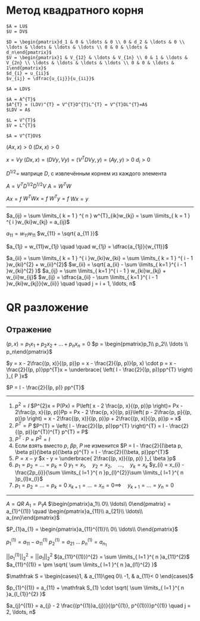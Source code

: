 # Метод квадратного корня
	$A = LU$
	$U = DV$

	$D = \begin{pmatrix}d_1 & 0 & \ldots & 0 \\ 0 & d_2 & \ldots & 0 \\ \ldots & \ldots & \ldots & \ldots \\ 0 & 0 & \ldots & d_n\end{pmatrix}$
	$V = \begin{pmatrix}1 & V_{12} & \ldots & V_{1n} \\ 0 & 1 & \ldots & V_{2n} \\ \ldots & \ldots & \ldots & \ldots \\ 0 & 0 & \ldots & 1\end{pmatrix}$
	$d_{i} = u_{ii}$
	$v_{ij} = \dfrac{u_{ij}}{u_{ii}}$

	$A = LDV$

	$A = A^{T}$
	$A^{T} = (LDV)^{T} = V^{T}D^{T}L^{T} = V^{T}DL^{T}=A$
	$LDV = A$

	$L = V^{T}$
	$V = L^{T}$

	$A = V^{T}DV$

$(Ax, x) > 0$
$(Dx, x) > 0$

$x = Vy$
$(Dx, x) = (DVy, Vy) = (V^{T}DVy, y) = (Ay, y) > 0$
	$d_{i} > 0$

$D^{1/2} =$ матрице $D$, с извлечённым корнем из каждого элемента



$A = V^{T}D^{1/2}D^{1/2}V$
$A = W^{T}W$

$Ax = f$
$W^{T}Wx = f$
$W^{T}y = f$
$Wx = y$


---

$a_{ij} = \sum \limits_{ k = 1 } ^{ n } w^{T}_{ik}w_{kj} = \sum \limits_{ k = 1 } ^{ i }w_{ki}w_{kj} = a_{ij}$

$a_{11} = w_{11} w_{11}$
$w_{11} = \sqrt{ a_{11 }}$

$a_{1j} = w_{11}w_{1j}  \quad   \quad w_{1j} = \dfrac{a_{1j}}{w_{11}}$

$a_{ii} = \sum \limits_{ k = 1 } ^{ i }w_{ki}w_{ki} = \sum \limits_{ k = 1 } ^{ i - 1 }w_{ki}^{2} + w_{ii}^{2}$
$w_{ii} = \sqrt{ a_{ii} - \sum \limits_{ k=1 }^{ i - 1 }w_{ki}^{2} }$
$a_{ij} = \sum \limits_{ k=1 }^{ i - 1 } w_{ki}w_{kj} + w_{ii}w_{ij}$
$w_{ij} = \dfrac{a_{ii} - \sum \limits_{ k=1 }^{ i - 1 }w_{ki}w_{kj}}{w_{ii}}  \quad   \quad j = i + 1, \ldots, n$


# QR разложение
## Отражение

$(p, x) = p_{1}x_{1} + p_{2}x_{2} + \ldots + p_{n}x_{n} = 0$
$p = \begin{pmatrix}p_1\\ p_2\\ \ldots \\ p_n\end{pmatrix}$


$y = x - 2\frac{(p, x)}{(p, p)}p = x - \frac{2}{(p, p)}(p, x) \cdot p = x - \frac{2}{(p, p)}pp^{T}x = \underbrace{ \left( I - \frac{2}{(p, p)}pp^{T} \right) }_{ P }x$

$P = I - \frac{2}{(p, p)} pp^{T}$

---
1. $p^{2} = I$
	$P^{2}x = P(Px) = P\left( x - 2 \frac{p, x}{(p, p)}p \right)= Px - 2\frac{p, x}{(p, p)}Pp = Px - 2 \frac{p, x}{(p, p)}\left( p - 2\frac{p, p}{(p, p)}p \right) = x - 2\frac{(p, x)}{(p, p)}p + 2\frac{(p, x)}{(p, p)}p = x$
2. $P^{T} = P$
	$P^{T} = \left( I - \frac{2}{(p, p)}pp^{T} \right)^{T} = I - \frac{2}{(p, p)}(p^{T})^{T} p^{T} = P$
3. $P^{T} \cdot P = P^{2} = I$
4. Если взять вместо $p$, $\beta p$, $P$ не изменится 
	$P = I - \frac{2}{(\beta p, \beta p)}(\beta p)(\beta p)^{T} = I - \frac{2}{(\beta, p)}pp^{T}$
5. $P = x - y$
	$x - y = \underbrace{ 2\frac{(p, x)}{(p, p)} }_{ \beta }p$
6. $p_{1} = p_{2} = \ldots = p_{k} = 0$
   $y_{1} = x_{1},  \quad y_{2} = x_{2},  \quad  \ldots,  \quad  y_{k} = x_{k}$
   $y_{i} = x_{i} - \frac{2p_{i}}{\sum \limits_{ l=1 }^{ n }p_{l}^{2}}\sum \limits_{ l=1 }^{ n }p_{l}x_{l}$
7. $p_{1} = p_{2} = \ldots = p_{k} = 0$
   $x_{k + 1} = \ldots = x_{n} = 0 \implies  \quad  y_{k + 1} = \ldots = y_{n} = 0$


---
$A = QR$
$A_{1} = P_{1}A$
$\begin{pmatrix}a_1\\ 0\\ \ldots\\ 0\end{pmatrix} = a_{1}^{(1)}  \quad \begin{pmatrix}a_{11}\\ a_{21}\\ \ldots\\ a_{nn}\end{pmatrix}$ 

$P_{1}a_{1} = \begin{pmatrix}a_{11}^{(1)}\\ 0\\ \ldots\\ 0\end{pmatrix}$

$p_{1}^{(1)} = a_{11} - a_{11}^{(1)}$
$p_{2}^{(1)} = a_{21}$
$\ldots$
$p_{n}^{(1)} = a_{n_{1}}$

$||a_{1}^{(1)}||_{2}^{2} = ||a_{1}||_{2}^{2}$
$(a_{11}^{(1)})^{2} = \sum \limits_{ l=1 }^{ n }a_{11}^{2}$
$a_{11}^{(1)} = \pm \sqrt{ \sum \limits_{ l=1 }^{ n }a_{l1}^{2} }$

$\mathfrak S = \begin{cases}1, & a_{11}\geq 0\\ -1, & a_{11}< 0 \end{cases}$

$p_{1}^{(1)} = a_{11} + \mathfrak S_{1} \cdot \sqrt{ \sum \limits_{ l=1 }^{ n }a_{l_{1}}^{2} }$

$a_{j}^{(1)} = a_{j} - 2 \frac{(p^{(1)}a_{j})}{(p^{(1)}, p^{(1)})}p^{(1)}  \quad j = 2, \ldots, n$
